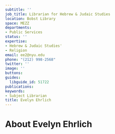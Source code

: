 ```yaml
---
subtitle: ''
job_title: Librarian for Hebrew & Judaic Studies
location: Bobst Library
space: MEZZ
departments:
- Public Services
status: ''
expertise:
- Hebrew & Judaic Studies'
- Religion
email: ee2@nyu.edu
phone: "(212) 998-2568"
twitter: ''
image: ''
buttons: 
guides:
  libguide_id: 51722
publications: 
keywords:
- Subject Librarian
title: Evelyn Ehrlich
---
```


# About Evelyn Ehrlich
